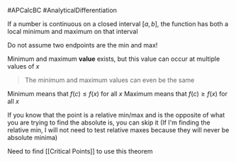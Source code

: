 #APCalcBC #AnalyticalDifferentiation

If a number is continuous on a closed interval $[a, b]$, the function has both a local minimum and maximum on that interval

Do not assume two endpoints are the min and max!

Minimum and maximum **value** exists, but this value can occur at multiple values of $x$
> The minimum and maximum values can even be the same 

Minimum means that $f(c) \leq f(x)$ for all $x$
Maximum means that $f(c) \geq f(x)$ for all $x$

If you know that the point is a relative min/max and is the opposite of what you are trying to find the absolute is, you can skip it (If I'm finding the relative min, I will not need to test relative maxes because they will never be absolute minima)

Need to find [[Critical Points]] to use this theorem






